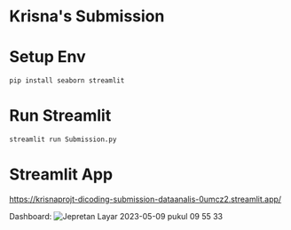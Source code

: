 # Krisna's Submission
# Setup Env
```
pip install seaborn streamlit
```
# Run Streamlit
```
streamlit run Submission.py
```
# Streamlit App
https://krisnaprojt-dicoding-submission-dataanalis-0umcz2.streamlit.app/

Dashboard: 
![Jepretan Layar 2023-05-09 pukul 09 55 33](https://user-images.githubusercontent.com/132922374/236995483-59e5c475-fc46-4c96-9022-662c9889b3a4.png)

